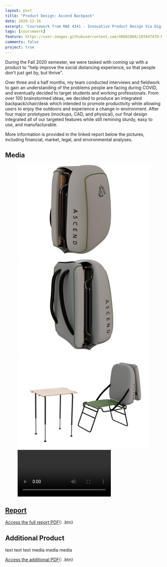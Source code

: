 ```yaml
---
layout: post
title: "Product Design: Ascend Backpack"
date: 2020-12-16
excerpt: "Coursework from MAE 4341 - Innovative Product Design Via Digital Manufacturing"
tags: [coursework]
feature: https://user-images.githubusercontent.com/40682860/103447470-b658b800-4c59-11eb-89d8-ac01760d7504.png
comments: false
project: true
---
```


During the Fall 2020 semester, we were tasked with coming up with a product to "help improve the social distancing experience, so that people don't just get by, but thrive". 

Over three and a half months, my team conducted interviews and fieldwork to gain an understanding of the problems people are facing during COVID, and eventually decided to target students and working professionals. From over 100 brainstormed ideas, we decided to produce an integrated backpack/chair/desk which intended to promote productivity while allowing users to enjoy the outdoors and experience a change in environment. After four major prototypes (mockups, CAD, and physical), our final design integrated all of our targeted features while still remining sturdy, easy to use, and manufacturable. 

More information is provided in the linked report below the pictures, including financial, market, legal, and environmental analyses. 

## Media

<figure class="half">
    <a href="/assets/img/4340/frontIso.png"><img src="/assets/img/4340/frontIso.png"></a>
    <a href="/assets/img/4340/rearIso.png"><img src="/assets/img/4340/rearIso.png"></a>
    <a href="/assets/img/4340/deployed.png"><img src="/assets/img/4340/deployed.png"></a>
    <a href="/assets/img/4340/animation.mp4"><video autoplay source src="/assets/img/4340/animation.mp4" type="video/mp4" ></video>
</figure>


## Report
      
[Access the full report PDF](/pdfs/4340.pdf){: .btn}


## Additional Product

text
text
text
media
media
media

[Access the additional PDF](/pdfs/4341addition.pdf){: .btn}
